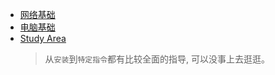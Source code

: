 
*  [网络基础](http://www.study-area.org/network/network.htm)  
*  [电脑基础](http://www.study-area.org/compu/compu.htm)
* [Study Area](http://www.study-area.org/menu2.htm)
  >从`安装`到`特定指令`都有比较全面的指导, 可以没事上去逛逛。
